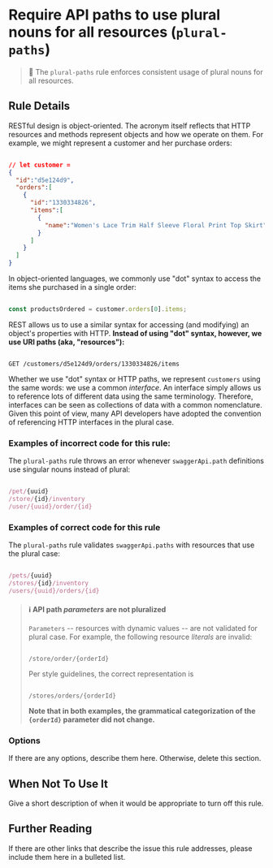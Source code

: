 # Require API paths to use plural nouns for all resources (`plural-paths`)

> :red_circle: The `plural-paths` rule enforces consistent usage of plural nouns for all resources.


## Rule Details

RESTful design is object-oriented. The acronym itself reflects that HTTP resources and methods represent objects and how we operate on them. For example, we might represent a customer and her purchase orders:

```json

// let customer =
{
  "id":"d5e124d9",
  "orders":[
    {
      "id":"1330334826",
      "items":[
        {
          "name":"Women's Lace Trim Half Sleeve Floral Print Top Skirt"
        }
      ]
    }
  ]
}
```

In object-oriented languages, we commonly use "dot" syntax to access the items she purchased in a single order:

```javascript

const productsOrdered = customer.orders[0].items;
```

REST allows us to use a similar syntax for accessing (and modifying) an object's properties with HTTP. **Instead of using "dot" syntax, however, we use URI paths (aka, "resources"):**

```shell

GET /customers/d5e124d9/orders/1330334826/items
```

Whether we use "dot" syntax or HTTP paths, we represent `customers` using the same words: we use a common _interface_. An interface simply allows us to reference lots of different data using the same terminology. Therefore, interfaces can be seen as collections of data with a common nomenclature. Given this point of view, many API developers have adopted the convention of referencing HTTP interfaces in the plural case.

### Examples of **incorrect** code for this rule:

The `plural-paths` rule throws an error whenever `swaggerApi.path` definitions use singular nouns instead of plural:

```js

/pet/{uuid}
/store/{id}/inventory
/user/{uuid}/order/{id}

```

### Examples of **correct** code for this rule

The `plural-paths` rule validates `swaggerApi.paths` with resources that use the plural case:

```js

/pets/{uuid}
/stores/{id}/inventory
/users/{uuid}/orders/{id}

```

> #### :information_source: API path _parameters_ are not pluralized
>
> `Parameters` -- resources with dynamic values -- are not validated for plural case. For example, the following resource _literals_ are invalid:
> ```
>
> /store/order/{orderId}
> ```
> Per style guidelines, the correct representation is
> ```
>
> /stores/orders/{orderId}
> ```
> **Note that in both examples, the grammatical categorization of the  `{orderId}` parameter did not change.**


### Options

If there are any options, describe them here. Otherwise, delete this section.

## When Not To Use It

Give a short description of when it would be appropriate to turn off this rule.

## Further Reading

If there are other links that describe the issue this rule addresses, please include them here in a bulleted list.

